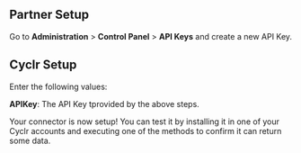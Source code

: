 
<section class="setup partner" markdown="1">

## Partner Setup

<div class="section-content" markdown="1">

Go to **Administration** > **Control Panel** > **API Keys** and create a new API Key.

</div>

</section>

<section class="setup cyclr" markdown="1">

## Cyclr Setup

<div class="section-content" markdown="1">

Enter the following values:

**APIKey**:  The API Key tprovided by the above steps.

Your connector is now setup! You can test it by installing it in one of your Cyclr accounts and executing one of the methods to confirm it can return some data.

</div>

</section>
